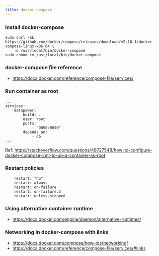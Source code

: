 ```yaml
---
title: docker-compose
---
```


### Install docker-compose

```shell
sudo curl -SL https://github.com/docker/compose/releases/download/v2.18.1/docker-compose-linux-x86_64 \
    -o /usr/local/bin/docker-compose
sudo chmod +x /usr/local/bin/docker-compose
```

### docker-compose file reference 

- https://docs.docker.com/reference/compose-file/services/

### Run container as root

```
...
services:
    datapower:
        build: .
        user: root
        ports:
            - "9090:9090"
        depends_on:
            - db
...
```

Ref: https://stackoverflow.com/questions/48727548/how-to-configure-docker-compose-yml-to-up-a-container-as-root

### Restart policies

```
    restart: "no"
    restart: always
    restart: on-failure
    restart: on-failure:3
    restart: unless-stopped
```

### Using alternative container runtime 

- https://docs.docker.com/engine/daemon/alternative-runtimes/

### Networking in docker-compose with links

- https://docs.docker.com/compose/how-tos/networking/
- https://docs.docker.com/reference/compose-file/services/#links
